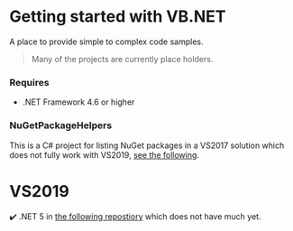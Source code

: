 # Getting started with VB.NET

A place to provide simple to complex code samples. 

> Many of the projects are currently place holders.

### Requires

- .NET Framework 4.6 or higher

### NuGetPackageHelpers 

This is a C# project for listing NuGet packages in a VS2017 solution which does not fully work with VS2019, [see the following](https://github.com/karenpayneoregon/visual-basic-getting-started/blob/master/NuGetPackageHelpers/readme.md).

# VS2019

 :heavy_check_mark: .NET 5 in [the following repostiory](https://github.com/karenpayneoregon/vb-vs2019-samples) which does not have much yet.